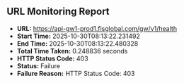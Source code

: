 ## URL Monitoring Report

- **URL:** https://api-gw1-prod1.fisglobal.com/gw/v1/health
- **Start Time:** 2025-10-30T08:13:22.231492
- **End Time:** 2025-10-30T08:13:22.480328
- **Total Time Taken:** 0.248836 seconds
- **HTTP Status Code:** 403
- **Status:** Failure
- **Failure Reason:** HTTP Status Code: 403
